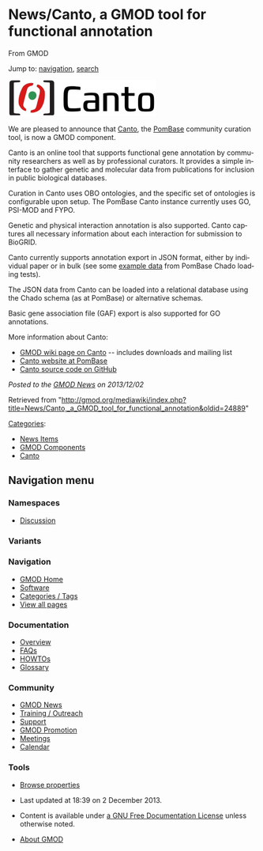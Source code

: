<div id="mw-page-base" class="noprint">

</div>

<div id="mw-head-base" class="noprint">

</div>

<div id="content" class="mw-body" role="main">

<span id="top"></span>

<div id="mw-js-message" style="display:none;">

</div>



# <span dir="auto">News/Canto, a GMOD tool for functional annotation</span>

<div id="bodyContent">

<div id="siteSub">

From GMOD

</div>

<div id="contentSub">

</div>

<div id="jump-to-nav" class="mw-jump">

Jump to: [navigation](#mw-navigation), [search](#p-search)

</div>

<div id="mw-content-text" class="mw-content-ltr" lang="en" dir="ltr">

<div class="floatright">

[<img
src="../../mediawiki/images/thumb/7/7e/CantoTextLogo.png/300px-CantoTextLogo.png"
srcset="../../mediawiki/images/thumb/7/7e/CantoTextLogo.png/450px-CantoTextLogo.png 1.5x, ../../mediawiki/images/thumb/7/7e/CantoTextLogo.png/600px-CantoTextLogo.png 2x"
width="300" height="74" alt="CantoTextLogo.png" />](../Canto "Canto")

</div>

We are pleased to announce that [Canto](../Canto "Canto"), the
<a href="http://pombase.org" class="external text"
rel="nofollow">PomBase</a> community curation tool, is now a GMOD
component.

Canto is an online tool that supports functional gene annotation by
community researchers as well as by professional curators. It provides a
simple interface to gather genetic and molecular data from publications
for inclusion in public biological databases.

Curation in Canto uses OBO ontologies, and the specific set of
ontologies is configurable upon setup. The PomBase Canto instance
currently uses GO, PSI-MOD and FYPO.

Genetic and physical interaction annotation is also supported. Canto
captures all necessary information about each interaction for submission
to BioGRID.

Canto currently supports annotation export in JSON format, either by
individual paper or in bulk (see some <a
href="https://github.com/pombase/pombase-chado/blob/master/data/canto_dump.json"
class="external text" rel="nofollow">example data</a> from PomBase Chado
loading tests).

The JSON data from Canto can be loaded into a relational database using
the Chado schema (as at PomBase) or alternative schemas.

Basic gene association file (GAF) export is also supported for GO
annotations.

More information about Canto:

- [GMOD wiki page on Canto](../Canto "Canto") -- includes downloads and
  mailing list
- <a href="http://curation.pombase.org/" class="external text"
  rel="nofollow">Canto website at PomBase</a>
- <a href="https://github.com/pombase/canto" class="external text"
  rel="nofollow">Canto source code on GitHub</a>

  

<div class="newsfooter">

*Posted to the [GMOD News](../GMOD_News "GMOD News") on 2013/12/02*

</div>

</div>

<div class="printfooter">

Retrieved from
"<http://gmod.org/mediawiki/index.php?title=News/Canto,_a_GMOD_tool_for_functional_annotation&oldid=24889>"

</div>

<div id="catlinks" class="catlinks">

<div id="mw-normal-catlinks" class="mw-normal-catlinks">

[Categories](../Special:Categories "Special:Categories"):

- [News Items](../Category:News_Items "Category:News Items")
- [GMOD
  Components](../Category:GMOD_Components "Category:GMOD Components")
- <a
  href="http://gmod.org/mediawiki/index.php?title=Category:Canto&amp;action=edit&amp;redlink=1"
  class="new" title="Category:Canto (page does not exist)">Canto</a>

</div>

</div>

<div class="visualClear">

</div>

</div>

</div>

<div id="mw-navigation">

## Navigation menu

<div id="mw-head">



<div id="left-navigation">

<div id="p-namespaces" class="vectorTabs" role="navigation"
aria-labelledby="p-namespaces-label">

### Namespaces


- <span id="ca-talk"><a
  href="http://gmod.org/mediawiki/index.php?title=Talk:News/Canto,_a_GMOD_tool_for_functional_annotation&amp;action=edit&amp;redlink=1"
  accesskey="t"
  title="Discussion about the content page [t]">Discussion</a></span>

</div>

<div id="p-variants" class="vectorMenu emptyPortlet" role="navigation"
aria-labelledby="p-variants-label">

### 

### Variants[](#)

<div class="menu">

</div>

</div>

</div>





</div>

</div>

</div>

<div id="mw-panel">

<div id="p-logo" role="banner">

<a href="../Main_Page"
style="background-image: url(../../images/GMOD-cogs.png);"
title="Visit the main page"></a>

</div>

<div id="p-Navigation" class="portal" role="navigation"
aria-labelledby="p-Navigation-label">

### Navigation

<div class="body">

- <span id="n-GMOD-Home">[GMOD Home](../Main_Page)</span>
- <span id="n-Software">[Software](../GMOD_Components)</span>
- <span id="n-Categories-.2F-Tags">[Categories /
  Tags](../Categories)</span>
- <span id="n-View-all-pages">[View all
  pages](../Special:AllPages)</span>

</div>

</div>

<div id="p-Documentation" class="portal" role="navigation"
aria-labelledby="p-Documentation-label">

### Documentation

<div class="body">

- <span id="n-Overview">[Overview](../Overview)</span>
- <span id="n-FAQs">[FAQs](../Category:FAQ)</span>
- <span id="n-HOWTOs">[HOWTOs](../Category:HOWTO)</span>
- <span id="n-Glossary">[Glossary](../Glossary)</span>

</div>

</div>

<div id="p-Community" class="portal" role="navigation"
aria-labelledby="p-Community-label">

### Community

<div class="body">

- <span id="n-GMOD-News">[GMOD News](../GMOD_News)</span>
- <span id="n-Training-.2F-Outreach">[Training /
  Outreach](../Training_and_Outreach)</span>
- <span id="n-Support">[Support](../Support)</span>
- <span id="n-GMOD-Promotion">[GMOD Promotion](../GMOD_Promotion)</span>
- <span id="n-Meetings">[Meetings](../Meetings)</span>
- <span id="n-Calendar">[Calendar](../Calendar)</span>

</div>

</div>

<div id="p-tb" class="portal" role="navigation"
aria-labelledby="p-tb-label">

### Tools

<div class="body">


- <span id="t-smwbrowselink"><a
  href="../Special%3ABrowse/News-2FCanto,_a_GMOD_tool_for_functional_annotation"
  rel="smw-browse">Browse properties</a></span>


</div>

</div>

</div>

</div>

<div id="footer" role="contentinfo">

- <span id="footer-info-lastmod">Last updated at 18:39 on 2 December
  2013.</span>
<!-- - <span id="footer-info-viewcount">14,086 page views.</span> -->
- <span id="footer-info-copyright">Content is available under
  <a href="http://www.gnu.org/licenses/fdl-1.3.html" class="external"
  rel="nofollow">a GNU Free Documentation License</a> unless otherwise
  noted.</span>

<!-- -->

- <span id="footer-places-about">[About
  GMOD](../GMOD:About "GMOD:About")</span>

<!-- -->






</div>
